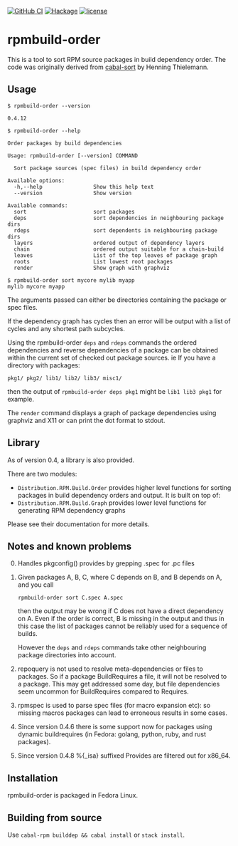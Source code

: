 [![GitHub CI](https://github.com/juhp/rpmbuild-order/workflows/build/badge.svg)](https://github.com/juhp/rpmbuild-order/actions)
[![Hackage](http://img.shields.io/hackage/v/rpmbuild-order.png)](http://hackage.haskell.org/package/rpmbuild-order)
[![license](https://img.shields.io/badge/license-BSD-brightgreen.svg)](https://opensource.org/licenses/BSD-3-Clause)

# rpmbuild-order

This is a tool to sort RPM source packages in build dependency order.
The code was originally derived from
[cabal-sort](http://hackage.haskell.org/package/cabal-sort)
by Henning Thielemann.

## Usage

`$ rpmbuild-order --version`

```
0.4.12
```
`$ rpmbuild-order --help`

```
Order packages by build dependencies

Usage: rpmbuild-order [--version] COMMAND

  Sort package sources (spec files) in build dependency order

Available options:
  -h,--help                Show this help text
  --version                Show version

Available commands:
  sort                     sort packages
  deps                     sort dependencies in neighbouring package dirs
  rdeps                    sort dependents in neighbouring package dirs
  layers                   ordered output of dependency layers
  chain                    ordered output suitable for a chain-build
  leaves                   List of the top leaves of package graph
  roots                    List lowest root packages
  render                   Show graph with graphviz
```

```
$ rpmbuild-order sort mycore mylib myapp
mylib mycore myapp
```

The arguments passed can either be directories containing the package
or spec files.

If the dependency graph has cycles then an error will be output with
a list of cycles and any shortest path subcycles.

Using the rpmbuild-order `deps` and `rdeps` commands the ordered
dependencies and reverse dependencies of a package can be obtained
within the current set of checked out package sources.
ie If you have a directory with packages:
```
pkg1/ pkg2/ lib1/ lib2/ lib3/ misc1/
```
then the output of `rpmbuild-order deps pkg1` might be `lib1 lib3 pkg1`
for example.

The `render` command displays a graph of package dependencies
using graphviz and X11 or can print the dot format to stdout.

## Library
As of version 0.4, a library is also provided.

There are two modules:

- `Distribution.RPM.Build.Order` provides higher level functions for
  sorting packages in build dependency orders and output. It is built on top of:
- `Distribution.RPM.Build.Graph` provides lower level functions for generating
  RPM dependency graphs

Please see their documentation for more details.

## Notes and known problems
0. Handles pkgconfig() provides by grepping .spec for .pc files

1. Given packages A, B, C, where C depends on B, and B depends on A,
and you call

       rpmbuild-order sort C.spec A.spec

   then the output may be wrong if C does not have a direct dependency on A.
   Even if the order is correct, B is missing in the output
   and thus in this case the list of packages cannot be reliably used
   for a sequence of builds.

   However the `deps` and `rdeps` commands take
   other neighbouring package directories into account.

2. repoquery is not used to resolve meta-dependencies or files to packages.
So if a package BuildRequires a file, it will not be resolved to a package.
This may get addressed some day, but file dependencies seem uncommon for
BuildRequires compared to Requires.

3. rpmspec is used to parse spec files (for macro expansion etc):
so missing macros packages can lead to erroneous results in some cases.

4. Since version 0.4.6 there is some support now for packages using
dynamic buildrequires (in Fedora: golang, python, ruby, and rust packages).

5. Since version 0.4.8 %{_isa} suffixed Provides are filtered out for x86_64.

## Installation

rpmbuild-order is packaged in Fedora Linux.

## Building from source

Use `cabal-rpm builddep && cabal install` or `stack install`.
